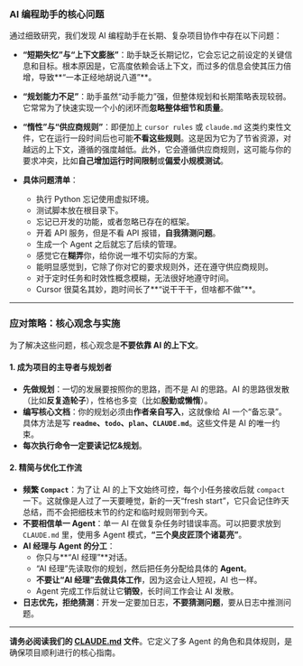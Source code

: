 
### **AI 编程助手的核心问题**

通过细致研究，我们发现 AI 编程助手在长期、复杂项目协作中存在以下问题：

* **“短期失忆”与“上下文膨胀”**：助手缺乏长期记忆，它会忘记之前设定的关键信息和目标。根本原因是，它高度依赖会话上下文，而过多的信息会使其压力倍增，导致**“一本正经地胡说八道”**。

* **“规划能力不足”**：助手虽然“动手能力”强，但整体规划和长期策略表现较弱。它常常为了快速实现一个小的闭环而**忽略整体细节和质量**。

* **“惰性”与“供应商规则”**：即便加上 `cursor rules` 或 `claude.md` 这类约束性文件，它在运行一段时间后也可能**不看这些规则**。这是因为它为了节省资源，对越远的上下文，遵循的强度越低。此外，它会遵循供应商规则，这可能与你的要求冲突，比如**自己增加运行时间限制**或**偏爱小规模测试**。

* **具体问题清单**：
    * 执行 Python 忘记使用虚拟环境。
    * 测试脚本放在根目录下。
    * 忘记已开发的功能，或者忽略已存在的框架。
    * 开着 API 服务，但是不看 API 报错，**自我猜测问题**。
    * 生成一个 Agent 之后就忘了后续的管理。
    * 感觉它在**糊弄**你，给你说一堆不切实际的方案。
    * 能明显感觉到，它除了你对它的要求规则外，还在遵守供应商规则。
    * 对于定时任务和时效性概念模糊，无法很好地遵守时间。
    * Cursor 很莫名其妙，跑时间长了**“说干干干，但啥都不做”**。

---

### **应对策略：核心观念与实施**

为了解决这些问题，核心观念是**不要依靠 AI 的上下文**。

#### **1. 成为项目的主导者与规划者**

* **先做规划**：一切的发展要按照你的思路，而不是 AI 的思路。AI 的思路很发散（比如**反复造轮子**），性格也多变（比如**殷勤或懒惰**）。
* **编写核心文档**：你的规划必须由**作者亲自写入**，这就像给 AI 一个“备忘录”。具体方法是写 **`readme`、`todo`、`plan`、`CLAUDE.md`**。这些文件是 AI 的唯一约束。
* **每次执行命令一定要读记忆&规划**。

#### **2. 精简与优化工作流**

* **频繁 `Compact`**：为了让 AI 的上下文始终可控，每个小任务接收后就 `compact` 一下。这就像是人过了一天要睡觉，新的一天“fresh start”，它只会记住昨天总结，而不会把细枝末节的约定和临时规则带到今天。
* **不要相信单一 Agent**：单一 AI 在做复杂任务时错误率高。可以把要求放到 `CLAUDE.md` 里，使用多 Agent 模式，**“三个臭皮匠顶个诸葛亮”**。
* **AI 经理与 Agent 的分工**：
    * 你只与**“AI 经理”**对话。
    * “AI 经理”先读取你的规划，然后把任务分配给具体的 **Agent**。
    * **不要让“AI 经理”去做具体工作**，因为这会让人短视，AI 也一样。
    * Agent 完成工作后就让它**销毁**，长时间工作会让 AI 发散。
* **日志优先，拒绝猜测**：开发一定要加日志，**不要猜测问题**，要从日志中推测问题。

---

**请务必阅读我们的 [CLAUDE.md](CLAUDE.md) 文件**。它定义了多 Agent 的角色和具体规则，是确保项目顺利进行的核心指南。
